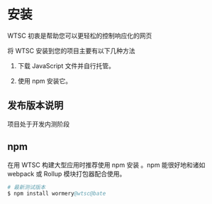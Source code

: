# 安装

WTSC 初衷是帮助您可以更轻松的控制响应化的网页

将 WTSC 安装到您的项目主要有以下几种方法

1. 下载 JavaScript 文件并自行托管。

2. 使用 npm 安装它。

## 发布版本说明

项目处于开发内测阶段

## npm

在用 WTSC 构建大型应用时推荐使用 npm 安装 。npm 能很好地和诸如 webpack 或 Rollup 模块打包器配合使用。

```s
# 最新测试版本
$ npm install wormery@wtsc@bate
```
